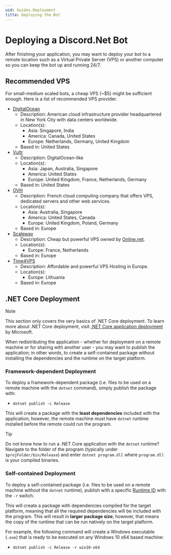 ```yaml
---
uid: Guides.Deployment
title: Deploying the Bot
---
```


# Deploying a Discord.Net Bot

After finishing your application, you may want to deploy your bot to a
remote location such as a Virtual Private Server (VPS) or another
computer so you can keep the bot up and running 24/7.

## Recommended VPS

For small-medium scaled bots, a cheap VPS (~$5) might be sufficient
enough. Here is a list of recommended VPS provider.

* [DigitalOcean](https://www.digitalocean.com/)
  * Description: American cloud infrastructure provider headquartered
    in New York City with data centers worldwide.
  * Location(s):
    * Asia: Singapore, India
    * America: Canada, United States
    * Europe: Netherlands, Germany, United Kingdom
  * Based in: United States
* [Vultr](https://www.vultr.com/)
  * Description: DigitalOcean-like
  * Location(s):
    * Asia: Japan, Australia, Singapore
    * America: United States
    * Europe: United Kingdom, France, Netherlands, Germany
  * Based in: United States
* [OVH](https://www.ovh.com/)
  * Description: French cloud computing company that offers VPS,
    dedicated servers and other web services.
  * Location(s):
    * Asia: Australia, Singapore
    * America: United States, Canada
    * Europe: United Kingdom, Poland, Germany
  * Based in: Europe
* [Scaleway](https://www.scaleway.com/)
  * Description: Cheap but powerful VPS owned by [Online.net](https://online.net/).
  * Location(s):
    * Europe: France, Netherlands
  * Based in: Europe
* [Time4VPS](https://www.time4vps.eu/)
  * Description: Affordable and powerful VPS Hosting in Europe.
  * Location(s):
    * Europe: Lithuania
  * Based in: Europe

## .NET Core Deployment

> [!NOTE]
> This section only covers the very basics of .NET Core deployment.
> To learn more about .NET Core deployment, 
> visit [.NET Core application deployment] by Microsoft.

When redistributing the application - whether for deployment on a
remote machine or for sharing with another user - you may want to
publish the application; in other words, to create a
self-contained package without installing the dependencies
and the runtime on the target platform.

### Framework-dependent Deployment

To deploy a framework-dependent package (i.e. files to be used on a
remote machine with the `dotnet` command), simply publish
the package with:

* `dotnet publish -c Release`

This will create a package with the **least dependencies**
included with the application; however, the remote machine
must have `dotnet` runtime installed before the remote could run the
program.

> [!TIP]
> Do not know how to run a .NET Core application with 
> the `dotnet` runtime? Navigate to the folder of the program 
> (typically under `$projFolder/bin/Release`) and 
> enter `dotnet program.dll` where `program.dll` is your compiled
> binaries.

### Self-contained Deployment

To deploy a self-contained package (i.e. files to be used on a remote
machine without the `dotnet` runtime), publish with a specific
[Runtime ID] with the `-r` switch.

This will create a package with dependencies compiled for the target
platform, meaning that all the required dependencies will be included
with the program. This will result in **larger package size**; 
however, that means the copy of the runtime that can be run
natively on the target platform.

For example, the following command will create a Windows 
executable (`.exe`) that is ready to be executed on any
Windows 10 x64 based machine:

* `dotnet publish -c Release -r win10-x64`

[.NET Core application deployment]: https://docs.microsoft.com/en-us/dotnet/core/deploying/
[Runtime ID]: https://docs.microsoft.com/en-us/dotnet/core/rid-catalog